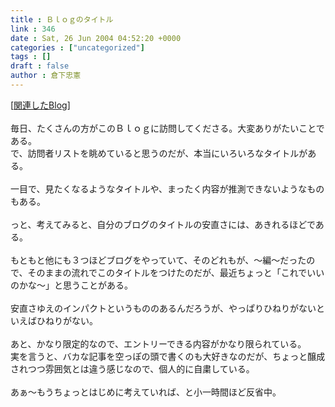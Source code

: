 ```yaml
---
title : Ｂｌｏｇのタイトル
link : 346
date : Sat, 26 Jun 2004 04:52:20 +0000
categories : ["uncategorized"]
tags : []
draft : false
author : 倉下忠憲
---
```


[<A HREF="http://www.doblog.com/weblog/BlogServlet?userid=942&blogid=291567#291567" TARGET="_blank">関連したBlog</A>]<BR><BR>毎日、たくさんの方がこのＢｌｏｇに訪問してくださる。大変ありがたいことである。<BR>で、訪問者リストを眺めていると思うのだが、本当にいろいろなタイトルがある。<BR><BR>一目で、見たくなるようなタイトルや、まったく内容が推測できないようなものもある。<BR><BR>っと、考えてみると、自分のブログのタイトルの安直さには、あきれるほどである。<BR><BR>もともと他にも３つほどブログをやっていて、そのどれもが、～編～だったので、そのままの流れでこのタイトルをつけたのだが、最近ちょっと「これでいいのかな～」と思うことがある。<BR><BR>安直さゆえのインパクトというもののあるんだろうが、やっぱりひねりがないといえばひねりがない。<BR><BR>あと、かなり限定的なので、エントリーできる内容がかなり限られている。<BR>実を言うと、バカな記事を空っぽの頭で書くのも大好きなのだが、ちょっと醸成されつつ雰囲気とは違う感じなので、個人的に自粛している。<BR><BR>あぁ～もうちょっとはじめに考えていれば、と小一時間ほど反省中。<BR><BR><br><br>

